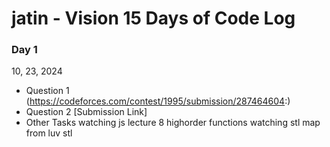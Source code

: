# jatin - Vision 15 Days of Code Log

### Day 1

10, 23, 2024

- Question 1
  (https://codeforces.com/contest/1995/submission/287464604:)
- Question 2
  [Submission Link]
- Other Tasks
  watching js lecture 8 highorder functions
  watching stl map from luv stl
  